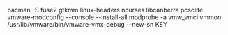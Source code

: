 pacman -S fuse2 gtkmm linux-headers ncurses libcanberra pcsclite
vmware-modconfig --console --install-all
modprobe -a vmw_vmci vmmon
/usr/lib/vmware/bin/vmware-vmx-debug --new-sn KEY

